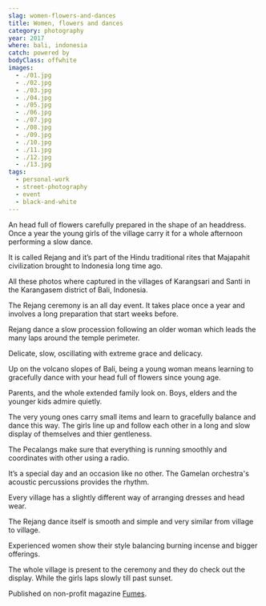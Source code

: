 ```yaml
---
slag: women-flowers-and-dances
title: Women, flowers and dances
category: photography
year: 2017
where: bali, indonesia
catch: powered by
bodyClass: offwhite
images:
  - ./01.jpg
  - ./02.jpg
  - ./03.jpg
  - ./04.jpg
  - ./05.jpg
  - ./06.jpg
  - ./07.jpg
  - ./08.jpg
  - ./09.jpg
  - ./10.jpg
  - ./11.jpg
  - ./12.jpg
  - ./13.jpg
tags:
  - personal-work
  - street-photography
  - event
  - black-and-white
---
```


An head full of flowers carefully prepared in the shape of an headdress. Once a year the young girls of the village carry it for a whole afternoon performing a slow dance.

It is called Rejang and it’s part of the Hindu traditional rites that Majapahit civilization brought to Indonesia long time ago.

All these photos where captured in the villages of Karangsari and Santi in the Karangasem district of Bali, Indonesia.

The Rejang ceremony is an all day event. It takes place once a year and involves a long preparation that start weeks before.

Rejang dance a slow procession following an older woman which leads the many laps around the temple perimeter.

Delicate, slow, oscillating with extreme grace and delicacy.

Up on the volcano slopes of Bali, being a young woman means learning to gracefully dance with your head full of flowers since young age.

Parents, and the whole extended family look on. Boys, elders and the younger kids admire quietly.

The very young ones carry small items and learn to gracefully balance and dance this way. The girls line up and follow each other in a long and slow display of themselves and thier gentleness.

The Pecalangs make sure that everything is running smoothly and coordinates with other using a radio.

It’s a special day and an occasion like no other. The Gamelan orchestra's acoustic percussions provides the rhythm.

Every village has a slightly different way of arranging dresses and head wear.

The Rejang dance itself is smooth and simple and very similar from village to village.

Experienced women show their style balancing burning incense and bigger offerings.

The whole village is present to the ceremony and they do check out the display. While the girls laps slowly till past sunset.

Published on non-profit magazine [Fumes](https://fumes.junglestar.org/photo-journalism/women-flowers-and-dances/).

